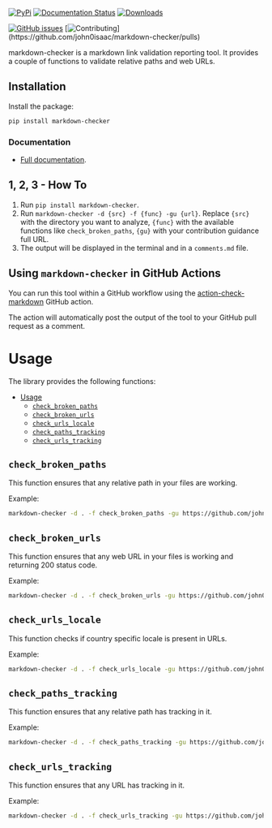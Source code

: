 [![PyPi](https://img.shields.io/pypi/v/markdown-checker)](https://pypi.org/project/markdown-checker/)
[![Documentation Status](https://readthedocs.org/projects/markdown-checker/badge/?version=latest)](https://markdown-checker.readthedocs.io/en/latest/?badge=latest)
[![Downloads](https://img.shields.io/pypi/dm/markdown-checker)](https://pypi.org/project/markdown-checker/)

[![GitHub issues](https://img.shields.io/badge/issue_tracking-github-blue.svg)](https://github.com/john0isaac/markdown-checker/issues)
[![Contributing](https://img.shields.io/badge/PR-Welcome-%23FF8300.svg?)](https://github.com/john0isaac/markdown-checker/pulls)

markdown-checker is a markdown link validation reporting tool. It provides a couple of functions to validate relative paths and web URLs.

## Installation

Install the package:

```bash
pip install markdown-checker
```

### Documentation

- [Full documentation](https://markdown-checker.readthedocs.io/en/latest/).

## 1, 2, 3 - How To

1. Run `pip install markdown-checker`.
2. Run `markdown-checker -d {src} -f {func} -gu {url}`. Replace `{src}` with the directory you want to analyze, `{func}` with the available functions like `check_broken_paths`, `{gu}` with your contribution guidance full URL.
3. The output will be displayed in the terminal and in a `comments.md` file.

## Using `markdown-checker` in GitHub Actions

You can run this tool within a GitHub workflow using the [action-check-markdown](https://github.com/marketplace/actions/check-markdown) GitHub action.

The action will automatically post the output of the tool to your GitHub pull request as a comment.

# Usage

The library provides the following functions:

- [Usage](#usage)
  - [`check_broken_paths`](#check_broken_paths)
  - [`check_broken_urls`](#check_broken_urls)
  - [`check_urls_locale`](#check_urls_locale)
  - [`check_paths_tracking`](#check_paths_tracking)
  - [`check_urls_tracking`](#check_urls_tracking)

## `check_broken_paths`

This function ensures that any relative path in your files are working.

Example:

```bash
markdown-checker -d . -f check_broken_paths -gu https://github.com/john0isaac/markdown-checker/blob/main/CONTRIBUTING.md
```

## `check_broken_urls`

This function ensures that any web URL in your files is working and returning 200 status code.

Example:

```bash
markdown-checker -d . -f check_broken_urls -gu https://github.com/john0isaac/markdown-checker/blob/main/CONTRIBUTING.md
```

## `check_urls_locale`

This function checks if country specific locale is present in URLs.

Example:

```bash
markdown-checker -d . -f check_urls_locale -gu https://github.com/john0isaac/markdown-checker/blob/main/CONTRIBUTING.md
```

## `check_paths_tracking`

This function ensures that any relative path has tracking in it.

Example:

```bash
markdown-checker -d . -f check_paths_tracking -gu https://github.com/john0isaac/markdown-checker/blob/main/CONTRIBUTING.md
```

## `check_urls_tracking`

This function ensures that any URL has tracking in it.

Example:

```bash
markdown-checker -d . -f check_urls_tracking -gu https://github.com/john0isaac/markdown-checker/blob/main/CONTRIBUTING.md
```
